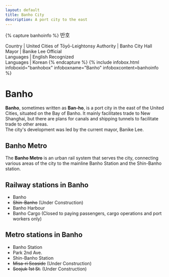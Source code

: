 ```yaml
---
layout: default
title: Banho City
description: A port city to the east
---
```


{% capture banhoinfo %}
<big lang="ko">반호</big><br/>

Country | United Cities of Tōyō-Leightonsy
Authority | Banho City Hall
Mayor | Banike Lee
Official<br/>Languages | English
Recognized<br/>Languages | Korean
{% endcapture %}
{%
  include infobox.html
  infoboxid="banhobox"
  infoboxname="Banho"
  infoboxcontent=banhoinfo
%}

# Banho

**Banho**, sometimes written as **Ban-ho**, is a port city in the east of the
United Cities, situated on the Bay of Banho.
It mainly facilitates trade to New Shanghai, but there are plans for canals
and shipping tunnels to facilitate trade to other areas.<br>
The city's development was led by the current mayor, Banike Lee.

## Banho Metro

The **Banho Metro** is an urban rail system that serves the city, connecting various
areas of the city to the mainline Banho Station and the Shin-Banho station.

## Railway stations in Banho

- Banho
- ~~Shin-Banho~~ (Under Construction)
- Banho Harbour
- Banho Cargo (Closed to paying passengers, cargo operations and port workers only)

## Metro stations in Banho

- Banho Station
- Park 2nd Ave.
- Shin-Banho Station
- ~~Misa-ri Seaside~~ (Under Construction)
- ~~Seojuk 1st St.~~ (Under Construction)
